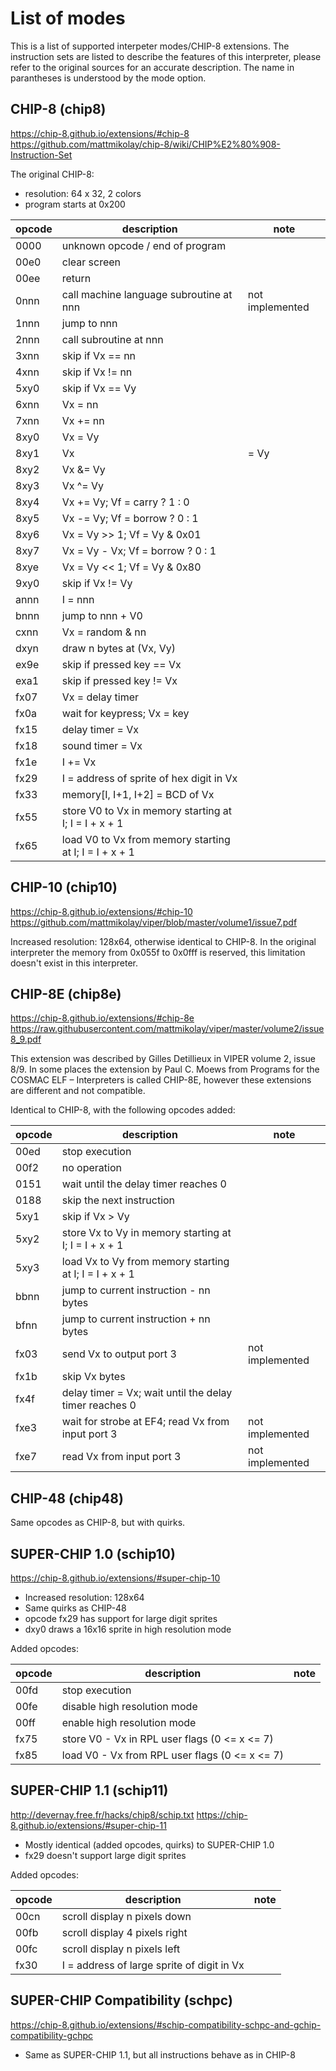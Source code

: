 # List of modes

This is a list of supported interpeter modes/CHIP-8 extensions. The instruction sets are listed to describe the features of this interpreter, please refer to the original sources for an accurate description. The name in parantheses is understood by the mode option.

## CHIP-8 (chip8)
https://chip-8.github.io/extensions/#chip-8
https://github.com/mattmikolay/chip-8/wiki/CHIP%E2%80%908-Instruction-Set

The original CHIP-8: 
- resolution: 64 x 32, 2 colors
- program starts at 0x200

opcode | description | note
---|---|---
0000 | unknown opcode / end of program |
00e0 | clear screen |
00ee | return |
0nnn | call machine language subroutine at nnn | not implemented
1nnn | jump to nnn |
2nnn | call subroutine at nnn |
3xnn | skip if Vx == nn |
4xnn | skip if Vx != nn |
5xy0 | skip if Vx == Vy |
6xnn | Vx = nn |
7xnn | Vx += nn |
8xy0 | Vx = Vy |
8xy1 | Vx |= Vy |
8xy2 | Vx &= Vy |
8xy3 | Vx ^= Vy |
8xy4 | Vx += Vy; Vf = carry ? 1 : 0 |
8xy5 | Vx -= Vy; Vf = borrow ? 0 : 1 |
8xy6 | Vx = Vy >> 1; Vf = Vy & 0x01 |
8xy7 | Vx = Vy - Vx; Vf = borrow ? 0 : 1 |
8xye | Vx = Vy << 1; Vf = Vy & 0x80 |
9xy0 | skip if Vx != Vy |
annn | I = nnn |
bnnn | jump to nnn + V0 |
cxnn | Vx = random & nn |
dxyn | draw n bytes at (Vx, Vy) |
ex9e | skip if pressed key == Vx |
exa1 | skip if pressed key != Vx |
fx07 | Vx = delay timer |
fx0a | wait for keypress; Vx = key |
fx15 | delay timer = Vx |
fx18 | sound timer = Vx |
fx1e | I += Vx |
fx29 | I = address of sprite of hex digit in Vx |
fx33 | memory[I, I+1, I+2] = BCD of Vx |
fx55 | store V0 to Vx in memory starting at I; I = I + x + 1 |
fx65 | load V0 to Vx from memory starting at I; I = I + x + 1 |

## CHIP-10 (chip10)
https://chip-8.github.io/extensions/#chip-10
https://github.com/mattmikolay/viper/blob/master/volume1/issue7.pdf

Increased resolution: 128x64, otherwise identical to CHIP-8. In the original interpreter the memory from 0x055f to 0x0fff is reserved, this limitation doesn't exist in this interpreter.

## CHIP-8E (chip8e)
https://chip-8.github.io/extensions/#chip-8e
https://raw.githubusercontent.com/mattmikolay/viper/master/volume2/issue8_9.pdf

This extension was described by Gilles Detillieux in VIPER volume 2, issue 8/9. In some places the extension by Paul C. Moews from Programs for the COSMAC ELF – Interpreters is called CHIP-8E, however these extensions are different and not compatible.

Identical to CHIP-8, with the following opcodes added:

opcode | description | note
---|---|---
00ed | stop execution | 
00f2 | no operation | 
0151 | wait until the delay timer reaches 0 | 
0188 | skip the next instruction | 
5xy1 | skip if Vx > Vy | 
5xy2 | store Vx to Vy in memory starting at I; I = I + x + 1 | 
5xy3 | load Vx to Vy from memory starting at I; I = I + x + 1 | 
bbnn | jump to current instruction - nn bytes | 
bfnn | jump to current instruction + nn bytes | 
fx03 | send Vx to output port 3 | not implemented
fx1b | skip Vx bytes | 
fx4f | delay timer = Vx; wait until the delay timer reaches 0 | 
fxe3 | wait for strobe at EF4; read Vx from input port 3 | not implemented
fxe7 | read Vx from input port 3 | not implemented

## CHIP-48 (chip48)

Same opcodes as CHIP-8, but with quirks.

## SUPER-CHIP 1.0 (schip10)
https://chip-8.github.io/extensions/#super-chip-10

- Increased resolution: 128x64
- Same quirks as CHIP-48
- opcode fx29 has support for large digit sprites
- dxy0 draws a 16x16 sprite in high resolution mode

Added opcodes:

opcode | description | note
---|---|---
00fd | stop execution | 
00fe | disable high resolution mode | 
00ff | enable high resolution mode | 
fx75 | store V0 - Vx in RPL user flags (0 <= x <= 7) |
fx85 | load V0 - Vx from RPL user flags (0 <= x <= 7) |

## SUPER-CHIP 1.1 (schip11)
http://devernay.free.fr/hacks/chip8/schip.txt
https://chip-8.github.io/extensions/#super-chip-11

- Mostly identical (added opcodes, quirks) to SUPER-CHIP 1.0
- fx29 doesn't support large digit sprites

Added opcodes:

opcode | description | note
---|---|---
00cn | scroll display n pixels down |
00fb | scroll display 4 pixels right |
00fc | scroll display n pixels left |
fx30 | I = address of large sprite of digit in Vx |

## SUPER-CHIP Compatibility (schpc)
https://chip-8.github.io/extensions/#schip-compatibility-schpc-and-gchip-compatibility-gchpc

- Same as SUPER-CHIP 1.1, but all instructions behave as in CHIP-8

